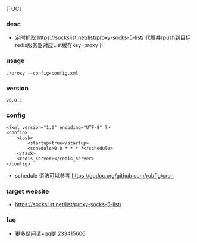 
[TOC]

### desc
* 定时抓取 https://sockslist.net/list/proxy-socks-5-list/ 代理并rpush到目标redis服务器对应List缓存key=proxy下

### usage
```
./proxy --config=config.xml
```

### version
```
v0.0.1
```

### config
```
<?xml version="1.0" encoding="UTF-8" ?>
<config>
	<task>
		<startup>true</startup>
		<schedule>0 0 * * * *</schedule>
	</task>
	<redis_server></redis_server>
</config>
```
* schedule 语法可以参考 https://godoc.org/github.com/robfig/cron

### target website
* https://sockslist.net/list/proxy-socks-5-list/

### faq
* 更多疑问请+qq群 233415606

